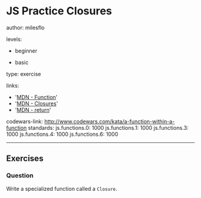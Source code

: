 # JS Practice Closures
author: milesflo

levels:

  - beginner

  - basic

type: exercise

links:

  - '[MDN - Function](https://developer.mozilla.org/en-US/docs/Web/JavaScript/Reference/Global_Objects/Function)'
  - '[MDN - Closures](https://developer.mozilla.org/en-US/docs/Web/JavaScript/Closures)'
  - '[MDN - return](https://developer.mozilla.org/en-US/docs/Web/JavaScript/Reference/Statements/return)'

codewars-link: http://www.codewars.com/kata/a-function-within-a-function
standards:
  js.functions.0: 1000
  js.functions.1: 1000
  js.functions.3: 1000
  js.functions.4: 1000
  js.functions.6: 1000
  
---
## Exercises
### Question
Write a specialized function called a `Closure`.
